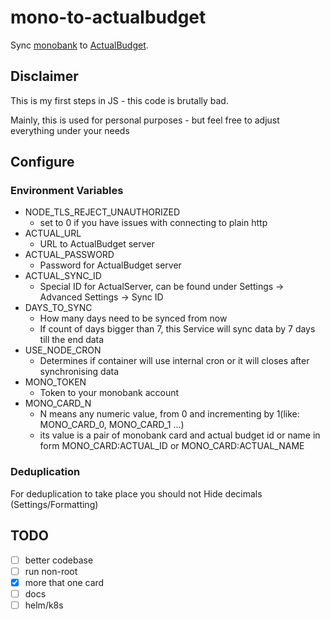 # mono-to-actualbudget

Sync [monobank](https://api.monobank.ua/docs/) to [ActualBudget](https://actualbudget.org/).

## Disclaimer

This is my first steps in JS - this code is brutally bad.

Mainly, this is used for personal purposes -
but feel free to adjust everything under your
needs

## Configure

### Environment Variables
- NODE_TLS_REJECT_UNAUTHORIZED
    - set to 0 if you have issues with connecting to plain http
- ACTUAL_URL
    - URL to ActualBudget server
- ACTUAL_PASSWORD
    - Password for ActualBudget server
- ACTUAL_SYNC_ID
    - Special ID for ActualServer, can be found under Settings -> Advanced Settings
-> Sync ID
- DAYS_TO_SYNC
    - How many days need to be synced from now
    - If count of days bigger than 7, this Service will sync data by 7 days till the end data
- USE_NODE_CRON
    - Determines if container will use internal cron or it will closes after synchronising data
- MONO_TOKEN
    - Token to your monobank account
- MONO_CARD_N
    - N means any numeric value, from 0 and incrementing by 1(like: MONO_CARD_0, MONO_CARD_1 ...)
    - its value is a pair of monobank card and actual budget id or name in form MONO_CARD:ACTUAL_ID or MONO_CARD:ACTUAL_NAME

### Deduplication

For deduplication to take place you should not Hide decimals (Settings/Formatting)

## TODO

- [ ] better codebase
- [ ] run non-root
- [x] more that one card
- [ ] docs
- [ ] helm/k8s
